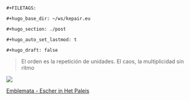 ```{=org}
#+FILETAGS: 
```
```{=org}
#+hugo_base_dir: ~/ws/kepair.eu
```
```{=org}
#+hugo_section: ./post
```
```{=org}
#+hugo_auto_set_lastmod: t
```
```{=org}
#+hugo_draft: false
```
> El orden es la repetición de unidades. El caos, la multiplicidad sin
> ritmo

![](https://mathstat.slu.edu/escher/images/6/6d/Verbum.jpg)

[Emblemata - Escher in Het
Paleis](https://www.escherinhetpaleis.nl/story-of-escher/emblemata/?lang=en)

